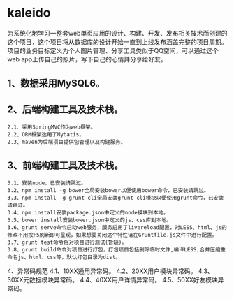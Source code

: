 kaleido
=======
为系统化地学习一整套web单页应用的设计、构建、开发、发布相关技术而创建的这个项目，这个项目将从数据库的设计开始一直到上线发布涵盖完整的项目周期。项目的业务目标定义为个人图片管理、分享工具类似于QQ空间，可以通过这个web app上传自己的照片，写下自己的心情并分享给好友。

1、数据采用MySQL6。
-----------------
2、后端构建工具及技术栈。
-----------------------
    2.1、采用SpringMVC作为web框架。
    2.2、ORM框架选用了Mybatis。
    2.3、maven为后端项目提供包管理以及构建服务。
3、前端构建工具及技术栈。
-----------------------
    3.1、安装node，已安装请跳过。
    3.2、npm install -g bower全局安装bower以便使用bower命令，已安装请跳过。
    3.3、npm install -g grunt-cli全局安装grunt cli模块以便使用grunt命令，已安装请跳过。
    3.4、npm install安装package.json中定义的node模块到本地。
    3.5、bower install安装bower.json中定义的js、css库到本地。
    3.6、grunt serve命令启动web服务，服务启用了livereload配置，对LESS、html、js的修改不用按F5刷新即可呈现，如果想要关闭这个特性请在Gruntfile.js文件中进行配置。
    3.7、grunt test命令将对项目进行测试(暂缺)。
    3.8、grunt build命令对项目进行打包，打包项目包括删除临时文件,编译LESS,合并压缩重命名js、html、css等，默认打包目录为dist。
4、异常码规范
    4.1、10XX通用异常码。
    4.2、20XX用户模块异常码。
    4.3、30XX元数据模块异常码。
    4.4、40XX用户详情异常码。
    4.5、50XX好友模块异常码。